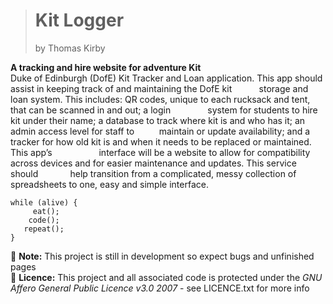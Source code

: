 ># Kit Logger
>by Thomas Kirby

**A tracking and hire website for adventure Kit**  
‎ ‎ ‎ ‎ ‎ ‎ ‎ ‎ ‎ Duke of Edinburgh (DofE) Kit Tracker and Loan application. This app should assist in keeping track of and maintaining the DofE kit   ‎ ‎ ‎ ‎ ‎ ‎ ‎ ‎ ‎ ‎ storage and loan system. This includes: QR codes, unique to each rucksack and tent, that can be scanned in and out; a login   ‎ ‎ ‎ ‎ ‎ ‎ ‎ ‎ ‎ ‎ ‎ ‎ ‎ ‎ ‎ ‎ ‎ ‎ ‎ ‎ system for students to hire kit under their name; a database to track where kit is and who has it; an admin access level for staff to    ‎ ‎ ‎ ‎ ‎ ‎ ‎ ‎ ‎ ‎  maintain or update availability; and a tracker for how old kit is and when it needs to be replaced or maintained. This app’s   ‎ ‎ ‎ ‎ ‎ ‎ ‎ ‎ ‎ ‎ ‎ ‎ ‎ ‎ ‎ ‎ ‎ ‎ ‎ ‎ ‎ ‎ ‎ ‎ ‎  interface will be a website to allow for compatibility across devices and for easier maintenance and updates. This service should    ‎ ‎ ‎ ‎ ‎ ‎ ‎ ‎ ‎ ‎ ‎ ‎ help transition from a complicated, messy collection of spreadsheets to one, easy and simple interface. 

`while (alive) {  `  
`‎ ‎ ‎   eat();  `  
`‎ ‎ ‎  code();  `  
`‎ ‎ ‎ repeat(); `   
`}`

:memo: **Note:** This project is still in development so expect bugs and unfinished pages  
:scroll: **Licence:** This project and all associated code is protected under the *GNU Affero General Public Licence v3.0 2007* - see LICENCE.txt for more info